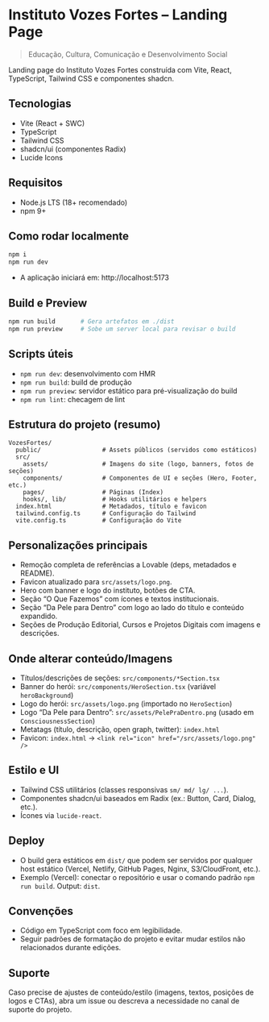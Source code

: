 # Instituto Vozes Fortes – Landing Page

> Educação, Cultura, Comunicação e Desenvolvimento Social

Landing page do Instituto Vozes Fortes construída com Vite, React, TypeScript, Tailwind CSS e componentes shadcn.

## Tecnologias

- Vite (React + SWC)
- TypeScript
- Tailwind CSS
- shadcn/ui (componentes Radix)
- Lucide Icons

## Requisitos

- Node.js LTS (18+ recomendado)
- npm 9+

## Como rodar localmente

```sh
npm i
npm run dev
```
- A aplicação iniciará em: http://localhost:5173

## Build e Preview

```sh
npm run build       # Gera artefatos em ./dist
npm run preview     # Sobe um server local para revisar o build
```

## Scripts úteis

- `npm run dev`: desenvolvimento com HMR
- `npm run build`: build de produção
- `npm run preview`: servidor estático para pré-visualização do build
- `npm run lint`: checagem de lint

## Estrutura do projeto (resumo)

```
VozesFortes/
  public/                 # Assets públicos (servidos como estáticos)
  src/
    assets/               # Imagens do site (logo, banners, fotos de seções)
    components/           # Componentes de UI e seções (Hero, Footer, etc.)
    pages/                # Páginas (Index)
    hooks/, lib/          # Hooks utilitários e helpers
  index.html              # Metadados, título e favicon
  tailwind.config.ts      # Configuração do Tailwind
  vite.config.ts          # Configuração do Vite
```

## Personalizações principais

- Remoção completa de referências a Lovable (deps, metadados e README).
- Favicon atualizado para `src/assets/logo.png`.
- Hero com banner e logo do instituto, botões de CTA.
- Seção “O Que Fazemos” com ícones e textos institucionais.
- Seção “Da Pele para Dentro” com logo ao lado do título e conteúdo expandido.
- Seções de Produção Editorial, Cursos e Projetos Digitais com imagens e descrições.

## Onde alterar conteúdo/Imagens

- Títulos/descrições de seções: `src/components/*Section.tsx`
- Banner do herói: `src/components/HeroSection.tsx` (variável `heroBackground`)
- Logo do herói: `src/assets/logo.png` (importado no `HeroSection`)
- Logo “Da Pele para Dentro”: `src/assets/PelePraDentro.png` (usado em `ConsciousnessSection`)
- Metatags (título, descrição, open graph, twitter): `index.html`
- Favicon: `index.html` → `<link rel="icon" href="/src/assets/logo.png" />`

## Estilo e UI

- Tailwind CSS utilitários (classes responsivas `sm/ md/ lg/ ...`).
- Componentes shadcn/ui baseados em Radix (ex.: Button, Card, Dialog, etc.).
- Ícones via `lucide-react`.

## Deploy

- O build gera estáticos em `dist/` que podem ser servidos por qualquer host estático (Vercel, Netlify, GitHub Pages, Nginx, S3/CloudFront, etc.).
- Exemplo (Vercel): conectar o repositório e usar o comando padrão `npm run build`. Output: `dist`.

## Convenções

- Código em TypeScript com foco em legibilidade.
- Seguir padrões de formatação do projeto e evitar mudar estilos não relacionados durante edições.

## Suporte

Caso precise de ajustes de conteúdo/estilo (imagens, textos, posições de logos e CTAs), abra um issue ou descreva a necessidade no canal de suporte do projeto.
